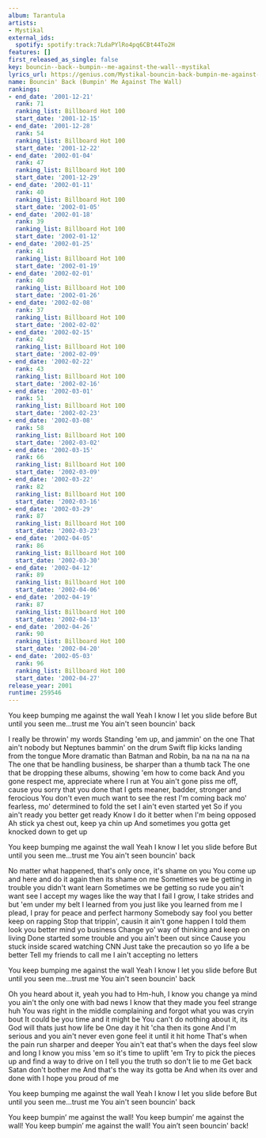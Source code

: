 ```yaml
---
album: Tarantula
artists:
- Mystikal
external_ids:
  spotify: spotify:track:7LdaPYlRo4pq6CBt44To2H
features: []
first_released_as_single: false
key: bouncin--back--bumpin--me-against-the-wall--mystikal
lyrics_url: https://genius.com/Mystikal-bouncin-back-bumpin-me-against-the-wall-lyrics
name: Bouncin' Back (Bumpin' Me Against The Wall)
rankings:
- end_date: '2001-12-21'
  rank: 71
  ranking_list: Billboard Hot 100
  start_date: '2001-12-15'
- end_date: '2001-12-28'
  rank: 54
  ranking_list: Billboard Hot 100
  start_date: '2001-12-22'
- end_date: '2002-01-04'
  rank: 47
  ranking_list: Billboard Hot 100
  start_date: '2001-12-29'
- end_date: '2002-01-11'
  rank: 40
  ranking_list: Billboard Hot 100
  start_date: '2002-01-05'
- end_date: '2002-01-18'
  rank: 39
  ranking_list: Billboard Hot 100
  start_date: '2002-01-12'
- end_date: '2002-01-25'
  rank: 41
  ranking_list: Billboard Hot 100
  start_date: '2002-01-19'
- end_date: '2002-02-01'
  rank: 40
  ranking_list: Billboard Hot 100
  start_date: '2002-01-26'
- end_date: '2002-02-08'
  rank: 37
  ranking_list: Billboard Hot 100
  start_date: '2002-02-02'
- end_date: '2002-02-15'
  rank: 42
  ranking_list: Billboard Hot 100
  start_date: '2002-02-09'
- end_date: '2002-02-22'
  rank: 43
  ranking_list: Billboard Hot 100
  start_date: '2002-02-16'
- end_date: '2002-03-01'
  rank: 51
  ranking_list: Billboard Hot 100
  start_date: '2002-02-23'
- end_date: '2002-03-08'
  rank: 58
  ranking_list: Billboard Hot 100
  start_date: '2002-03-02'
- end_date: '2002-03-15'
  rank: 66
  ranking_list: Billboard Hot 100
  start_date: '2002-03-09'
- end_date: '2002-03-22'
  rank: 82
  ranking_list: Billboard Hot 100
  start_date: '2002-03-16'
- end_date: '2002-03-29'
  rank: 87
  ranking_list: Billboard Hot 100
  start_date: '2002-03-23'
- end_date: '2002-04-05'
  rank: 86
  ranking_list: Billboard Hot 100
  start_date: '2002-03-30'
- end_date: '2002-04-12'
  rank: 89
  ranking_list: Billboard Hot 100
  start_date: '2002-04-06'
- end_date: '2002-04-19'
  rank: 87
  ranking_list: Billboard Hot 100
  start_date: '2002-04-13'
- end_date: '2002-04-26'
  rank: 90
  ranking_list: Billboard Hot 100
  start_date: '2002-04-20'
- end_date: '2002-05-03'
  rank: 96
  ranking_list: Billboard Hot 100
  start_date: '2002-04-27'
release_year: 2001
runtime: 259546
---
```

You keep bumping me against the wall
Yeah I know I let you slide before
But until you seen me...trust me
You ain't seen bouncin' back


I really be throwin' my words
Standing 'em up, and jammin' on the one
That ain't nobody but Neptunes bammin' on the drum
Swift flip kicks landing from the tongue
More dramatic than Batman and Robin, ba na na na na na
The one that be handling business, be sharper than a thumb tack
The one that be dropping these albums, showing 'em how to come back
And you gone respect me, appreciate where I run at
You ain't gone piss me off, cause you sorry that you done that
I gets meaner, badder, stronger and ferocious
You don't even much want to see the rest
I'm coming back mo' fearless, mo' determined to fold the set
I ain't even started yet
So if you ain't ready you better get ready
Know I do it better when I'm being opposed
Ah stick ya chest out, keep ya chin up
And sometimes you gotta get knocked down to get up


You keep bumping me against the wall
Yeah I know I let you slide before
But until you seen me...trust me
You ain't seen bouncin' back


No matter what happened, that's only once, it's shame on you
You come up and here and do it again then its shame on me
Sometimes we be getting in trouble you didn't want learn
Sometimes we be getting so rude you ain't want see
I accept my wages like the way that I fail
I grow, I take strides and but 'em under my belt
I learned from you just like you learned from me
I plead, I pray for peace and perfect harmony
Somebody say fool you better keep on rapping
Stop that trippin', causin it ain't gone happen
I told them look you better mind yo business
Change yo' way of thinking and keep on living
Done started some trouble and you ain't been out since
Cause you stuck inside scared watching CNN
Just take the precaution so yo life a be better
Tell my friends to call me I ain't accepting no letters


You keep bumping me against the wall
Yeah I know I let you slide before
But until you seen me...trust me
You ain't seen bouncin' back


Oh you heard about it, yeah you had to
Hm-huh, I know you change ya mind you ain't the only one with bad news
I know that they made you feel strange huh
You was right in the middle complaining and forgot what you was cryin bout
It could be you time and it might be
You can't do nothing about it, its God will thats just how life be
One day it hit 'cha then its gone
And I'm serious and you ain't never even gone feel it until it hit home
That's when the pain run sharper and deeper
You ain't eat that's when the days feel slow and long
I know you miss 'em so it's time to uplift 'em
Try to pick the pieces up and find a way to drive on
I tell you the truth so don't lie to me
Get back Satan don't bother me
And that's the way its gotta be
And when its over and done with I hope you proud of me


You keep bumping me against the wall
Yeah I know I let you slide before
But until you seen me...trust me
You ain't seen bouncin' back


You keep bumpin’ me against the wall!
You keep bumpin’ me against the wall!
You keep bumpin’ me against the wall!
You ain’t seen bouncin' back!
